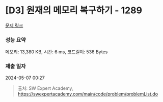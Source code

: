 # [D3] 원재의 메모리 복구하기 - 1289 

[문제 링크](https://swexpertacademy.com/main/code/problem/problemDetail.do?contestProbId=AV19AcoKI9sCFAZN) 

### 성능 요약

메모리: 13,380 KB, 시간: 6 ms, 코드길이: 536 Bytes

### 제출 일자

2024-05-07 00:27



> 출처: SW Expert Academy, https://swexpertacademy.com/main/code/problem/problemList.do